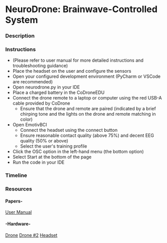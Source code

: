 # NeuroDrone: Brainwave-Controlled System

### Description

### Instructions
* (Please refer to user manual for more detailed instructions and troubleshooting guidance)
* Place the headset on the user and configure the sensors
* Open your configured development environment (PyCharm or VSCode are recommended)
* Open neurodrone.py in your IDE
* Place a charged battery in the CoDroneEDU
* Connect the drone remote to a laptop or computer using the red USB-A cable provided by CoDrone
    * Ensure that the drone and remote are paired (indicated by a brief chirping tone and the lights on the drone and remote matching in color)
* Open EmotivBCI
    * Connect the headset using the connect button
    * Ensure reasonable contact quality (above 75%) and decent EEG quality (50% or above)
    * Select the user's training profile
* Click the OSC option in the left-hand menu (the bottom option)
* Select Start at the bottom of the page
* Run the code in your IDE

### Timeline

### Resources

#### Papers-
[User Manual](https://docs.google.com/document/d/1TOmgRtyJ7HiYdHKH1SiblWzdcUdYRSt-XZ-MzhzJSG4/edit?usp=sharing)

#### -Hardware-
[Drone](https://stem-supplies.com/codrone-sets) 
[Drone #2](https://www.robolink.com/products/codrone-edu?srsltid=AfmBOopyD80paVAth3qMXyuKqlkVacBk_henI6TgU5WIVpTGfWC-EGCe)
[Headset](https://www.emotiv.com/products/insight)


